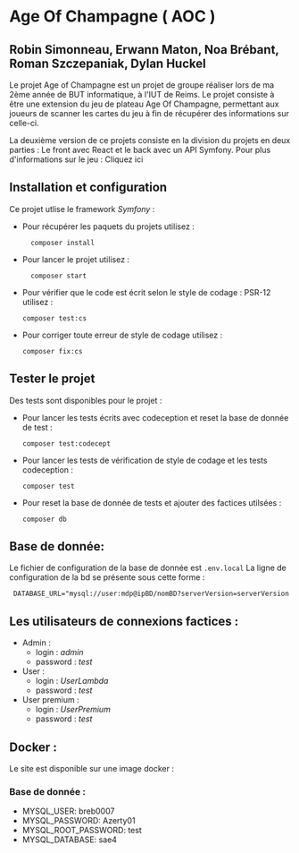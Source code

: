 # Age Of Champagne ( AOC ) 
## Robin Simonneau, Erwann Maton, Noa Brébant, Roman Szczepaniak, Dylan Huckel  
Le projet Age of Champagne est un projet de groupe réaliser lors de ma 2ème année de BUT informatique, à l'IUT de Reims.
Le projet consiste à être une extension du jeu de plateau Age Of Champagne, permettant aux joueurs de scanner les cartes du jeu à fin de récupérer des informations sur celle-ci.

La deuxième version de ce projets consiste en la division du projets en deux parties : Le front avec React et le back avec un API Symfony.
Pour plus d'informations sur le jeu : Cliquez ici
## Installation et configuration
Ce projet utlise le framework *Symfony* :
- Pour récupérer les paquets du projets utilisez : 
  ```shell
    composer install
  ```
- Pour lancer le projet utilisez : 
  ```shell
    composer start
  ```
- Pour vérifier que le code est écrit selon le style de codage : PSR-12 utilisez : 
  ```shell
  composer test:cs
    ```
- Pour corriger toute erreur de style de codage utilisez : 
  ```shell
  composer fix:cs
  ```

## Tester le projet
Des tests sont disponibles pour le projet :
- Pour lancer les tests écrits avec codeception et reset la base de donnée de test : 
  ```shell
  composer test:codecept
  ```
- Pour lancer les tests de vérification de style de codage et les tests codeception : 
  ```shell
  composer test
    ```
- Pour reset la base de donnée de tests et ajouter des factices utilsées :
   ```shell
  composer db
    ```

## Base de donnée:
Le fichier de configuration de la base de donnée est `.env.local`
La ligne de configuration de la bd se présente sous cette forme :
```shell
 DATABASE_URL="mysql://user:mdp@ipBD/nomBD?serverVersion=serverVersion
 ```

## Les utilisateurs de connexions factices :
- Admin :
    - login : *admin*
    - password : *test*
- User :
    - login : *UserLambda*
    - password : *test*
- User premium :
    - login : *UserPremium*
    - password : *test*
    
## Docker :
Le site est disponible sur une image docker : 
### Base de donnée :
- MYSQL_USER: breb0007
- MYSQL_PASSWORD: Azerty01
- MYSQL_ROOT_PASSWORD: test
- MYSQL_DATABASE: sae4
